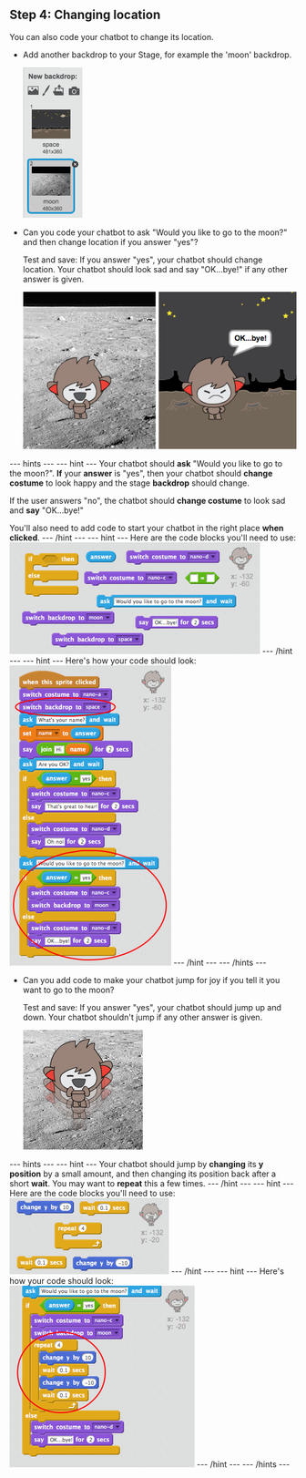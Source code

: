 ## Step 4: Changing location

You can also code your chatbot to change its location.

+ Add another backdrop to your Stage, for example the 'moon' backdrop.

	![Adding a 'moon' backdrop](images/chatbot-moon.png)

+ Can you code your chatbot to ask "Would you like to go to the moon?" and then change location if you answer "yes"?

    Test and save: If you answer "yes", your chatbot should change location. Your chatbot should look sad and say "OK...bye!" if any other answer is given.

    ![Testing a changing backdrop](images/chatbot-backdrop-test.png)

--- hints ---
--- hint ---
Your chatbot should __ask__ "Would you like to go to the moon?". __If__ your __answer__ is "yes", then your chatbot should __change costume__ to look happy and the stage __backdrop__ should change.

If the user answers "no", the chatbot should __change costume__ to look sad and __say__ "OK...bye!"

You'll also need to add code to start your chatbot in the right place __when clicked__.
--- /hint ---
--- hint ---
Here are the code blocks you'll need to use:
![Blocks for changing the backdrop](images/chatbot-backdrop-blocks.png)
--- /hint ---
--- hint ---
Here's how your code should look:
![Code for changing the backdrop](images/chatbot-backdrop-code.png)
--- /hint ---
--- /hints ---

+ Can you add code to make your chatbot jump for joy if you tell it you want to go to the moon?

    Test and save: If you answer "yes", your chatbot should jump up and down. Your chatbot shouldn't jump if any other answer is given.

    ![Testing a jumping ChatBot](images/chatbot-jump-test.png)

--- hints ---
--- hint ---
Your chatbot should jump by __changing__ its __y position__ by a small amount, and then changing its position back after a short __wait__. You may want to __repeat__ this a few times.
--- /hint ---
--- hint ---
Here are the code blocks you'll need to use:
![Blocks for a jumping ChatBot](images/chatbot-jump-blocks.png)
--- /hint ---
--- hint ---
Here's how your code should look:
![Code for a jumping ChatBot](images/chatbot-jump-code.png)
--- /hint ---
--- /hints ---
